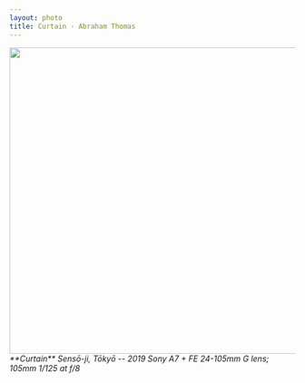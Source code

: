 ```yaml
---
layout: photo
title: Curtain · Abraham Thomas
---
```


<img src="/assets/photos/Curtain.jpg" width="540px" class="photo">

<i>
**Curtain**  
Sensō-ji, Tōkyō -- 2019  
Sony A7 + FE 24-105mm G lens; 105mm 1/125 at f/8  
</i>
